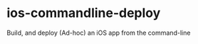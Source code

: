 ios-commandline-deploy
======================

Build, and deploy (Ad-hoc) an iOS app from the command-line
